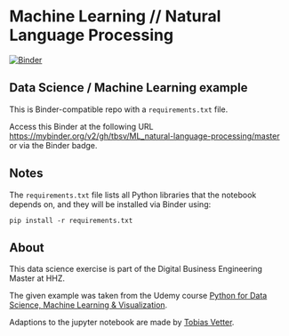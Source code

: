 # Machine Learning // Natural Language Processing

[![Binder](https://mybinder.org/badge_logo.svg)](https://mybinder.org/v2/gh/tbsv/ML_natural-language-processing/master?filepath=nlp_solution.ipynb)

## Data Science / Machine Learning example
This is Binder-compatible repo with a `requirements.txt` file.

Access this Binder at the following URL 
https://mybinder.org/v2/gh/tbsv/ML_natural-language-processing/master or via the Binder badge.

## Notes
The `requirements.txt` file lists all Python libraries that the notebook
depends on, and they will be installed via Binder using:

```
pip install -r requirements.txt
```

## About
This data science exercise is part of the Digital Business Engineering Master at HHZ.

The given example was taken from the Udemy course [Python for Data Science, Machine Learning & Visualization](https://www.udemy.com/course/python-data-science-machine-learning/).

Adaptions to the jupyter notebook are made by [Tobias Vetter](mailto:tobias.vetter@student.reutlingen-university.de).